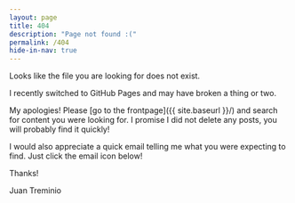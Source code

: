 ```yaml
---
layout: page
title: 404
description: "Page not found :("
permalink: /404
hide-in-nav: true
---
```


Looks like the file you are looking for does not exist.

I recently switched to GitHub Pages and may
have broken a thing or two.

My apologies! Please [go to the frontpage]({{ site.baseurl }}/)
and search for content you were looking for. I promise I
did not delete any posts, you will probably find it
quickly!

I would also appreciate a quick email telling me what you
were expecting to find. Just click the email icon below!

Thanks!

Juan Treminio
